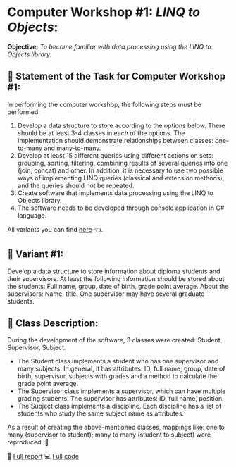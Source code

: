 # Computer Workshop #1: *LINQ to Objects*:
**Objective:** *To become familiar with data processing using the LINQ to Objects library.*

## :brain: Statement of the Task for Computer Workshop #1:
In performing the computer workshop, the following steps must be performed:
1) Develop a data structure to store according to the options below. There should be at least 3-4 classes in each of the options. The implementation should demonstrate relationships between classes: one-to-many and many-to-many.
2) Develop at least 15 different queries using different actions on sets: grouping, sorting, filtering, combining results of several queries into one (join, concat) and other. In addition, it is necessary to use two possible ways of implementing LINQ queries (classical and extension methods), and the queries should not be repeated.
3) Create software that implements data processing using the LINQ to Objects library.
4) The software needs to be developed through console application in C# language.

All variants you can find [here](https://github.com/MilaHalko/C4_.NET/blob/Lab1/AllVariants.pdf) :point_left:.

## :eyes: Variant #1:
Develop a data structure to store information about diploma students and their supervisors. 
At least the following information should be stored about the students: Full name, group, date of birth, grade point average. 
About the supervisors: Name, title. One supervisor may have several graduate students.

## :muscle: Class Description: 
During the development of the software, 3 classes were created: Student, Supervisor, Subject.
- The Student class implements a student who has one supervisor and many subjects. In general, it has attributes: ID, full name, group, date of birth, supervisor, subjects with grades and a method to calculate the grade point average.
- The Supervisor class implements a supervisor, which can have multiple grading students. The supervisor has attributes: ID, full name, position.
- The Subject class implements a discipline. Each discipline has a list of students who study the same subject name as attributes.

As a result of creating the above-mentioned classes, mappings like: one to many (supervisor to student); many to many (student to subject) were reproduced. :whale:

:memo: [Full report](https://github.com/MilaHalko/C4_.NET/blob/Lab1/Lab1.docx) 
:computer: [Full code](https://github.com/MilaHalko/C4_.NET/tree/Lab1/Lab1_LINQ/Lab1_LINQ) 

